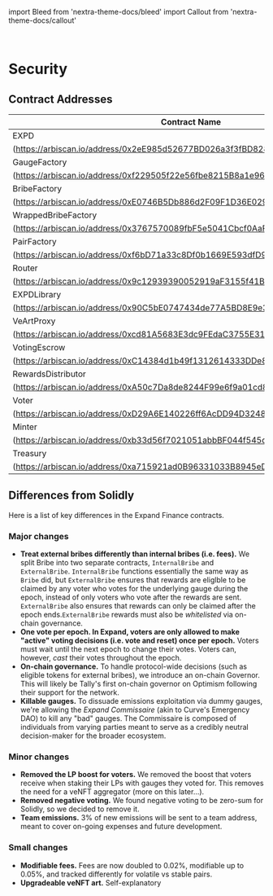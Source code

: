 import Bleed from 'nextra-theme-docs/bleed'
import Callout from 'nextra-theme-docs/callout'

&nbsp;

# Security


## Contract Addresses

| Contract Name | Contract Address | Network |
| --- | --- | --- |
| EXPD               | [0x2eE985d52677BD026a3f3fBD828cE96587de0A80]
(https://arbiscan.io/address/0x2eE985d52677BD026a3f3fBD828cE96587de0A80) | Aribitrum |
| GaugeFactory       | [0xf229505f22e56fbe8215B8a1e96F090aD9Ee418e]
(https://arbiscan.io/address/0xf229505f22e56fbe8215B8a1e96F090aD9Ee418e#code) | Aribitrum |
| BribeFactory       | [0xE0746B5Db886d2F09F1D36E029c6C77b4C02Ec44]
(https://arbiscan.io/address/0xE0746B5Db886d2F09F1D36E029c6C77b4C02Ec44#code) | Aribitrum |
| WrappedBribeFactory| [0x3767570089fbF5e5041Cbcf0AaF33cf190763428]
(https://arbiscan.io/address/0x3767570089fbF5e5041Cbcf0AaF33cf190763428#code) | Aribitrum |
| PairFactory        | [0xf6bD71a33c8Df0b1669E593dfD93bbfcb393c4b3]
(https://arbiscan.io/address/0xf6bD71a33c8Df0b1669E593dfD93bbfcb393c4b3#code) | Aribitrum |
| Router             | [0xC7Eafd56c3845834A3e96942e404f7Cbb9A9e8d8]
(https://arbiscan.io/address/0x9c12939390052919aF3155f41Bf4160Fd3666A6f#code) | Aribitrum |
| EXPDLibrary        | [0x90C5bE0747434de77A5BD8E9e3287bA61151dBC2]
(https://arbiscan.io/address/0x90C5bE0747434de77A5BD8E9e3287bA61151dBC2#code) | Aribitrum |
| VeArtProxy         | [0xcd81A5683E3dc9FEdaC3755E31440Ed637556eAB]
(https://arbiscan.io/address/0xcd81A5683E3dc9FEdaC3755E31440Ed637556eAB#code) | Aribitrum |
| VotingEscrow       | [0xC14384d1b49f1312614333DDe8feEE1341Db76Db]
(https://arbiscan.io/address/0xC14384d1b49f1312614333DDe8feEE1341Db76Db#code) | Aribitrum |
| RewardsDistributor | [0xA50c7Da8de8244F99e6f9a01cd80aDc21EbCAC83]
(https://arbiscan.io/address/0xA50c7Da8de8244F99e6f9a01cd80aDc21EbCAC83#code) | Aribitrum |
| Voter              | [0xD29A6E140226ff6AcDD94D32483b03Be20AAFC8b]
(https://arbiscan.io/address/0xD29A6E140226ff6AcDD94D32483b03Be20AAFC8b#code) | Aribitrum |
| Minter             | [0xb33d56f7021051abbBF044f545d8a8eCA96a391B]
(https://arbiscan.io/address/0xb33d56f7021051abbBF044f545d8a8eCA96a391B#code) | Aribitrum |
| Treasury           | [0xa715921ad0B96331033B8945eDc1E0E3B0C91739]
(https://arbiscan.io/address/0xa715921ad0B96331033B8945eDc1E0E3B0C91739#code) | Aribitrum |

## Differences from Solidly

Here is a list of key differences in the Expand Finance contracts.

### Major changes

  - **Treat external bribes differently than internal bribes (i.e. fees).**
    We split Bribe into two separate contracts, `InternalBribe` and
    `ExternalBribe`. `InternalBribe` functions essentially the same way as `Bribe`
    did, but `ExternalBribe` ensures that rewards are eliglble to be claimed by
    any voter who votes for the underlying gauge during the epoch, instead of
    only voters who vote after the rewards are sent. `ExternalBribe` also ensures
    that rewards can only be claimed after the epoch ends.`ExternalBribe`
    rewards must also be _whitelisted_ via on-chain governance.
  - **One vote per epoch. In Expand, voters are only allowed to make "active"
    voting decisions (i.e. vote and reset) once per epoch.** Voters must wait
    until the next epoch to change their votes. Voters can, however, _cast_
    their votes throughout the epoch.
  - **On-chain governance.** To handle protocol-wide decisions (such as eligible
    tokens for external bribes), we introduce an on-chain Governor. This will
    likely be Tally's first on-chain governor on Optimism following their
    support for the network.
  - **Killable gauges.** To dissuade emissions exploitation via dummy gauges, we're
    allowing the _Expand Commissaire_ (akin to Curve's Emergency DAO) to kill
    any "bad" gauges. The Commissaire is composed of individuals from varying
    parties meant to serve as a credibly neutral decision-maker for the broader
    ecosystem.

### Minor changes

  - **Removed the LP boost for voters.** We removed the boost that voters receive
    when staking their LPs with gauges they voted for. This removes the need
    for a veNFT aggregator (more on this later...).
  - **Removed negative voting.** We found negative voting to be zero-sum for
    Solidly, so we decided to remove it.
  - **Team emissions.** 3% of new emissions will be sent to a team address, meant
    to cover on-going expenses and future development.

### Small changes

  - **Modifiable fees.** Fees are now doubled to 0.02%, modifiable up to 0.05%, and
    tracked differently for volatile vs stable pairs.
  - **Upgradeable veNFT art.** Self-explanatory
